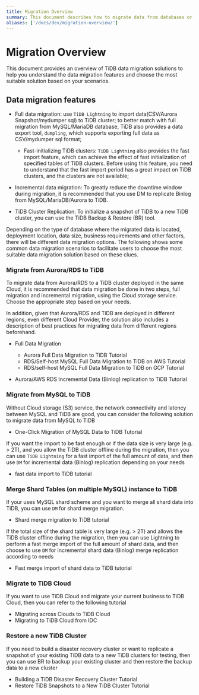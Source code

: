 ```yaml
---
title: Migration Overview
summary: This document describes how to migrate data from databases or data formats (CSV/SQL).
aliases: ['/docs/dev/migration-overview/']
---
```


# Migration Overview

This document provides an overview of TiDB data migration solutions to help you understand the data migration features and choose the most suitable solution based on your scenarios.

## Data migration features


- Full data migration: use `TiDB Lightning` to import data(CSV/Aurora Snapshot/mydumper sql) to TiDB cluster; to better match with full migration from MySQL/MariaDB database, TiDB also provides a data export tool, `dumpling`, which supports exporting full data as CSV/mydumper sql format;

  - Fast-initializing TiDB clusters: `TiDB Lightning` also provides the fast import feature, which can achieve the effect of fast initialization of specified tables of TiDB clusters. Before using this feature, you need to understand that the fast import period has a great impact on TiDB clusters, and the clusters are not available;

- Incremental data migration: To greatly reduce the downtime window during migration, it is recommended that you use DM to replicate Binlog from MySQL/MariaDB/Aurora to TiDB.

- TiDB Cluster Replication: To initialize a snapshot of TiDB to a new TiDB cluster, you can use the TiDB Backup & Restore (BR) tool.

Depending on the type of database where the migrated data is located, deployment location, data size, business requirements and other factors, there will be different data migration options. The following shows some common data migration scenarios to facilitate users to choose the most suitable data migration solution based on these clues.

### Migrate from Aurora/RDS to TiDB

To migrate data from Aurora/RDS to a TiDB cluster deployed in the same Cloud, it is recommended that data migration be done in two steps, full migration and incremental migration, using the Cloud storage service. Choose the appropriate step based on your needs.

In addition, given that Aurora/RDS and TiDB are deployed in different regions, even different Cloud Provider, the solution also includes a description of best practices for migrating data from different regions beforehand.

- Full Data Migration
  - Aurora Full Data Migration to TiDB Tutorial
  - RDS/Self-host MySQL Full Data Migration to TiDB on AWS Tutorial
  - RDS/self-host MySQL Full Data Migration to TiDB on GCP Tutorial

- Aurora/AWS RDS Incremental Data (Binlog) replication to TiDB Tutorial

### Migrate from MySQL to TiDB

Without Cloud storage (S3) service, the network connectivity and latency between MySQL and TiDB are good, you can consider the following solution to migrate data from MySQL to TiDB

- One-Click Migration of MySQL Data to TiDB Tutorial

If you want the import to be fast enough or if the data size is very large (e.g. > 2T), and you allow the TiDB cluster offline during the migration, then you can use `TiDB Lightning` for a fast import of the full amount of data, and then use `DM` for incremental data (Binlog) replication depending on your needs

- fast data import to TiDB tutorial

### Merge Shard Tables (on multiple MySQL) instance to TiDB

If your uses MySQL shard scheme and you want to merge all shard data into TiDB, you can use `DM` for shard merge migration.

- Shard merge migration to TiDB tutorial

If the total size of the shard table is very large (e.g.  > 2T) and allows the TiDB cluster offline during the migration, then you can use Lightning to perform a fast merge import of the full amount of shard data, and then choose to use `DM` for incremental shard data (Binlog) merge replication  according to needs

- Fast merge import of shard data to TiDB tutorial

### Migrate to TiDB Cloud

If you want to use TiDB Cloud and migrate your current business to TiDB Cloud, then you can refer to the following tutorial

- Migrating across Clouds to TiDB Cloud
- Migrating to TiDB Cloud from IDC

### Restore a new TiDB Cluster

If you need to build a disaster recovery cluster or want to replicate a snapshot of your existing TiDB data to a new TiDB clusters for testing, then you can use BR to backup your existing cluster and then restore the backup data to a new cluster

- Building a TiDB Disaster Recovery Cluster Tutorial
- Restore TiDB Snapshots to a New TiDB Cluster Tutorial
